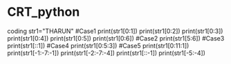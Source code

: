 # CRT_python
coding
str1="THARUN"
#Case1
print(str1[0:1])
print(str1[0:2])
print(str1[0:3])
print(str1[0:4])
print(str1[0:5])
print(str1[0:6])
#Case2
print(str1[5:6])
#Case3
print(str1[::1])
#Case4
print(str1[0:5:3])
#Case5
print(str1[0:11:1])
print(str1[-1:-7:-1])
print(str1[-2:-7:-4])
print(str1[::-1])
print(str1[-5:-4])
